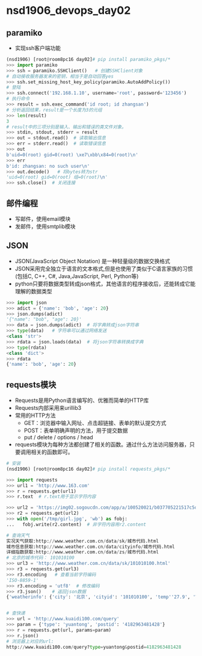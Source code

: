 # nsd1906_devops_day02

## paramiko

- 实现ssh客户端功能

```python
(nsd1906) [root@room8pc16 day02]# pip install paramiko_pkgs/*
>>> import paramiko
>>> ssh = paramiko.SSHClient()   # 创建SSHClient对象
# 自动接收服务器发来的密钥，相当于是自动回答yes
>>> ssh.set_missing_host_key_policy(paramiko.AutoAddPolicy())
# 登陆
>>> ssh.connect('192.168.1.10', username='root', password='123456')
# 执行命令
>>> result = ssh.exec_command('id root; id zhangsan')
# 分析返回结果，result是一个长度为3的元组
>>> len(result)
3
# result中的三项分别是输入、输出和错误的类文件对象。
>>> stdin, stdout, stderr = result
>>> out = stdout.read()  # 读取输出信息
>>> err = stderr.read()  # 读取错误信息
>>> out
b'uid=0(root) gid=0(root) \xe7\xbb\x84=0(root)\n'
>>> err
b'id: zhangsan: no such user\n'
>>> out.decode()   # 将bytes转为str
'uid=0(root) gid=0(root) 组=0(root)\n'
>>> ssh.close()  # 关闭连接
```

## 邮件编程

- 写邮件，使用email模块
- 发邮件，使用smtplib模块

## JSON

- JSON(JavaScript Object Notation) 是一种轻量级的数据交换格式
- JSON采用完全独立于语言的文本格式,但是也使用了类似于C语言家族的习惯(包括C, C++, C#, Java,JavaScript, Perl, Python等)
- python只要将数据类型转成json格式，其他语言的程序接收后，还能转成它能理解的数据类型

```python
>>> import json
>>> adict = {'name': 'bob', 'age': 20}
>>> json.dumps(adict)
'{"name": "bob", "age": 20}'
>>> data = json.dumps(adict)  # 将字典转成json字符串
>>> type(data)   # 字符串可以通过网络发送
<class 'str'>
>>> rdata = json.loads(data)  # 将json字符串转换成字典
>>> type(rdata)
<class 'dict'>
>>> rdata
{'name': 'bob', 'age': 20}
```

## requests模块

- Requests是用Python语言编写的、优雅而简单的HTTP库
- Requests内部采用来urillib3
- 常用的HTTP方法
  - GET：浏览器中输入网址、点击超链接、表单的默认提交方式
  - POST：表单明确声明的方法，用于提交数据
  - put / delete / options / head
- requests模块为每种方法都创建了相关的函数。通过什么方法访问服务器，只要调用相关的函数即可。

```python
# 安装
(nsd1906) [root@room8pc16 day02]# pip install requests_pkgs/*

>>> import requests
>>> url1 = 'http://www.163.com'
>>> r = requests.get(url1)
>>> r.text  # r.text用于显示字符内容

>>> url2 = 'https://img02.sogoucdn.com/app/a/100520021/b037705221517c5d8ed43f6115aefe3b'   # 该地址是一个图片URL
>>> r2 = requests.get(url2)
>>> with open('/tmp/girl.jpg', 'wb') as fobj:
...   fobj.write(r2.content)  # 非字符内容用r2.content

# 查询天气
实况天气获取:http://www.weather.com.cn/data/sk/城市代码.html
城市信息获取:http://www.weather.com.cn/data/cityinfo/城市代码.html
详细指数获取:http://www.weather.com.cn/data/zs/城市代码.html
# 北京的城市代码： 101010100
>>> url3 = 'http://www.weather.com.cn/data/sk/101010100.html'
>>> r3 = requests.get(url3)
>>> r3.encoding   # 查看当前字符编码
'ISO-8859-1'
>>> r3.encoding = 'utf8'  # 修改编码
>>> r3.json()    # 返回json数据
{'weatherinfo': {'city': '北京', 'cityid': '101010100', 'temp''27.9', 'WD': '南风', 'WS': '小于3级', 'SD': '28%', 'AP': '100, 'njd': '暂无实况', 'WSE': '<3', 'time': '17:55', 'sm': '2.1'sRadar': '1', 'Radar': 'JC_RADAR_AZ9010_JB'}}


# 查快递
>>> url = 'http://www.kuaidi100.com/query'
>>> param = {'type': 'yuantong', 'postid': '4182963481428'}
>>> r = requests.get(url, params=param)
>>> r.json()
# 浏览器上对应的url:
http://www.kuaidi100.com/query?type=yuantong&postid=4182963481428
```






